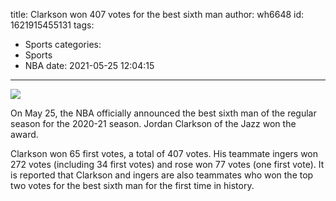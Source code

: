 title: Clarkson won 407 votes for the best sixth man
author: wh6648
id: 1621915455131
tags: 
- Sports
categories: 
- Sports
- NBA
date: 2021-05-25 12:04:15
---
![](https://p5.itc.cn/q_70/images01/20210525/33760f64e319455691d69f0d27dc0c08.jpeg)


On May 25, the NBA officially announced the best sixth man of the regular season for the 2020-21 season. Jordan Clarkson of the Jazz won the award.

Clarkson won 65 first votes, a total of 407 votes. His teammate ingers won 272 votes (including 34 first votes) and rose won 77 votes (one first vote). It is reported that Clarkson and ingers are also teammates who won the top two votes for the best sixth man for the first time in history.

